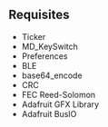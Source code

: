 Requisites
---
* Ticker
* MD_KeySwitch
* Preferences
* BLE
* base64_encode
* CRC
* FEC Reed-Solomon
* Adafruit GFX Library
* Adafruit BusIO